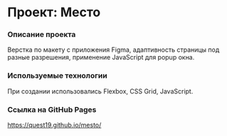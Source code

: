 # Проект: Место

### Описание проекта

Верстка по макету с приложения Figma, адаптивность страницы под разные разрешения, применение JavaScript для popup окна.

### Используемые технологии

При создании использовались Flexbox, CSS Grid, JavaScript.

### Cсылка на GitHub Pages

https://quest19.github.io/mesto/
